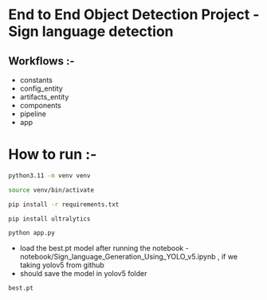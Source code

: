 # End to End Object Detection Project - Sign language detection 

## Workflows :-

- constants
- config_entity
- artifacts_entity
- components
- pipeline 
- app


# How to run :-

```bash
python3.11 -m venv venv
```

```bash
source venv/bin/activate
```

```bash 
pip install -r requirements.txt
```

```bash 
pip install ultralytics
```

```bash 
python app.py
```

- load the best.pt model after running the notebook - notebook/Sign_language_Generation_Using_YOLO_v5.ipynb , if we taking yolov5 from github 
- should save the model in yolov5 folder 

```bash
best.pt 
```